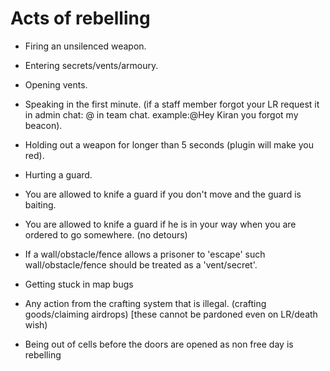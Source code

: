# Acts of rebelling

* Firing an unsilenced weapon.

* Entering secrets/vents/armoury.

* Opening vents.

* Speaking in the first minute. (if a staff member forgot your LR request it in admin chat: @ in team chat. example:@Hey Kiran you forgot my beacon).

* Holding out a weapon for longer than 5 seconds (plugin will make you red).

* Hurting a guard.

* You are allowed to knife a guard if you don't move and the guard is baiting.

* You are allowed to knife a guard if he is in your way when you are ordered to go somewhere. (no detours)

* If a wall/obstacle/fence allows a prisoner to 'escape' such wall/obstacle/fence should be treated as a 'vent/secret'.

* Getting stuck in map bugs

* Any action from the crafting system that is illegal. (crafting goods/claiming airdrops) [these cannot be pardoned even on LR/death wish)

* Being out of cells before the doors are opened as non free day is rebelling
